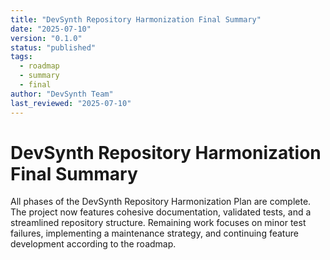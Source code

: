 ```yaml
---
title: "DevSynth Repository Harmonization Final Summary"
date: "2025-07-10"
version: "0.1.0"
status: "published"
tags:
  - roadmap
  - summary
  - final
author: "DevSynth Team"
last_reviewed: "2025-07-10"
---
```


# DevSynth Repository Harmonization Final Summary

All phases of the DevSynth Repository Harmonization Plan are complete. The project now features cohesive documentation, validated tests, and a streamlined repository structure. Remaining work focuses on minor test failures, implementing a maintenance strategy, and continuing feature development according to the roadmap.
